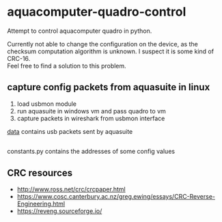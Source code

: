 # aquacomputer-quadro-control

Attempt to control aquacomputer quadro in python.

Currently not able to change the configuration on the device, as the checksum computation algorithm is unknown. I suspect it is some kind of CRC-16.  
Feel free to find a solution to this problem.

## capture config packets from aquasuite in linux
1. load usbmon module
2. run aquasuite in windows vm and pass quadro to vm
3. capture packets in wireshark from usbmon interface

[data](data/) contains usb packets sent by aquasuite

## 
constants.py contains the addresses of some config values

## CRC resources
- http://www.ross.net/crc/crcpaper.html
- https://www.cosc.canterbury.ac.nz/greg.ewing/essays/CRC-Reverse-Engineering.html
- https://reveng.sourceforge.io/
